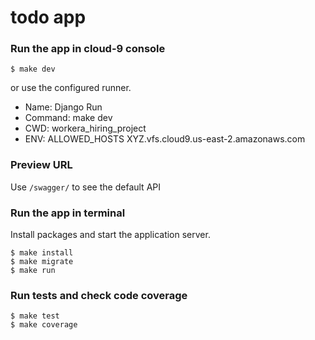 # todo app
### Run the app in cloud-9 console

```
$ make dev
```

or use the configured runner.

- Name: Django Run
- Command: make dev
- CWD: workera_hiring_project
- ENV: ALLOWED_HOSTS XYZ.vfs.cloud9.us-east-2.amazonaws.com

### Preview URL

Use `/swagger/` to see the default API

### Run the app in terminal

Install packages and start the application server.

```
$ make install
$ make migrate
$ make run
```

### Run tests and check code coverage

```
$ make test
$ make coverage
```

